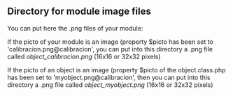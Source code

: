 
Directory for module image files
--------------------------------

You can put here the .png files of your module:


If the picto of your module is an image (property $picto has been set to 'calibracion.png@calibracion', you can put into this
directory a .png file called *object_calibracion.png* (16x16 or 32x32 pixels)


If the picto of an object is an image (property $picto of the object.class.php has been set to 'myobject.png@calibracion', then you can put into this
directory a .png file called *object_myobject.png* (16x16 or 32x32 pixels)

